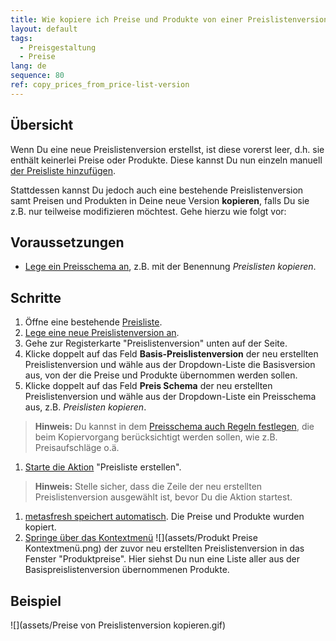 ```yaml
---
title: Wie kopiere ich Preise und Produkte von einer Preislistenversion in eine andere?
layout: default
tags:
  - Preisgestaltung
  - Preise
lang: de
sequence: 80
ref: copy_prices_from_price-list-version
---
```


## Übersicht
Wenn Du eine neue Preislistenversion erstellst, ist diese vorerst leer, d.h. sie enthält keinerlei Preise oder Produkte. Diese kannst Du nun einzeln manuell [der Preisliste hinzufügen](Produkte_Preisliste_hinzufuegen).

Stattdessen kannst Du jedoch auch eine bestehende Preislistenversion samt Preisen und Produkten in Deine neue Version **kopieren**, falls Du sie z.B. nur teilweise modifizieren möchtest. Gehe hierzu wie folgt vor:

## Voraussetzungen
- [Lege ein Preisschema an](Preisschema_mit_Regeln), z.B. mit der Benennung *Preislisten kopieren*.

## Schritte
1. Öffne eine bestehende [Preisliste](Menu).
1. [Lege eine neue Preislistenversion an](Preislistenversion_anlegen).
1. Gehe zur Registerkarte "Preislistenversion" unten auf der Seite.
1. Klicke doppelt auf das Feld **Basis-Preislistenversion** der neu erstellten Preislistenversion und wähle aus der Dropdown-Liste die Basisversion aus, von der die Preise und Produkte übernommen werden sollen.
1. Klicke doppelt auf das Feld **Preis Schema** der neu erstellten Preislistenversion und wähle aus der Dropdown-Liste ein Preisschema aus, z.B. *Preislisten kopieren*.
 >**Hinweis:** Du kannst in dem [Preisschema auch Regeln festlegen](Preisschema_mit_Regeln), die beim Kopiervorgang berücksichtigt werden sollen, wie z.B. Preisaufschläge o.ä.

1. [Starte die Aktion](AktionStarten) "Preisliste erstellen".
 >**Hinweis:** Stelle sicher, dass die Zeile der neu erstellten Preislistenversion ausgewählt ist, bevor Du die Aktion startest.

1. [metasfresh speichert automatisch](Speicheranzeige). Die Preise und Produkte wurden kopiert.
1. [Springe über das Kontextmenü](Springezu_Kontextmenue) ![](assets/Produkt Preise Kontextmenü.png) der zuvor neu erstellten Preislistenversion in das Fenster "Produktpreise". Hier siehst Du nun eine Liste aller aus der Basispreislistenversion übernommenen Produkte.

## Beispiel
![](assets/Preise von Preislistenversion kopieren.gif)
